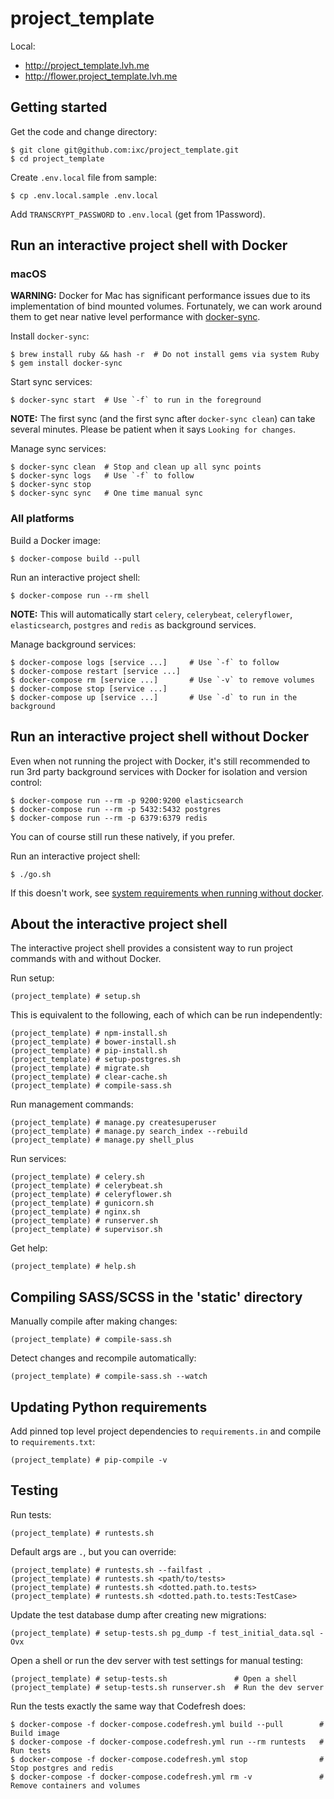 project_template
===

Local:

- http://project_template.lvh.me
- http://flower.project_template.lvh.me


## Getting started

Get the code and change directory:

    $ git clone git@github.com:ixc/project_template.git
    $ cd project_template

Create `.env.local` file from sample:

    $ cp .env.local.sample .env.local

Add `TRANSCRYPT_PASSWORD` to `.env.local` (get from 1Password).


## Run an interactive project shell with Docker

### macOS

**WARNING:** Docker for Mac has significant performance issues due to its
implementation of bind mounted volumes. Fortunately, we can work around them to
get near native level performance with [docker-sync](http://docker-sync.io/).

Install `docker-sync`:

    $ brew install ruby && hash -r  # Do not install gems via system Ruby
    $ gem install docker-sync

Start sync services:

    $ docker-sync start  # Use `-f` to run in the foreground

**NOTE:** The first sync (and the first sync after `docker-sync clean`) can
take several minutes. Please be patient when it says `Looking for changes`.

Manage sync services:

    $ docker-sync clean  # Stop and clean up all sync points
    $ docker-sync logs   # Use `-f` to follow
    $ docker-sync stop
    $ docker-sync sync   # One time manual sync

### All platforms

Build a Docker image:

    $ docker-compose build --pull

Run an interactive project shell:

    $ docker-compose run --rm shell

**NOTE:** This will automatically start `celery`, `celerybeat`, `celeryflower`,
`elasticsearch`, `postgres` and `redis` as background services.

Manage background services:

    $ docker-compose logs [service ...]     # Use `-f` to follow
    $ docker-compose restart [service ...]
    $ docker-compose rm [service ...]       # Use `-v` to remove volumes
    $ docker-compose stop [service ...]
    $ docker-compose up [service ...]       # Use `-d` to run in the background


## Run an interactive project shell without Docker

Even when not running the project with Docker, it's still recommended to run
3rd party background services with Docker for isolation and version control:

    $ docker-compose run --rm -p 9200:9200 elasticsearch
    $ docker-compose run --rm -p 5432:5432 postgres
    $ docker-compose run --rm -p 6379:6379 redis

You can of course still run these natively, if you prefer.

Run an interactive project shell:

    $ ./go.sh

If this doesn't work, see [system requirements when running without docker](https://github.com/ixc/ixc-django-docker/#system-requirements-when-running-without-docker).


## About the interactive project shell

The interactive project shell provides a consistent way to run project commands
with and without Docker.

Run setup:

    (project_template) # setup.sh

This is equivalent to the following, each of which can be run independently:

    (project_template) # npm-install.sh
    (project_template) # bower-install.sh
    (project_template) # pip-install.sh
    (project_template) # setup-postgres.sh
    (project_template) # migrate.sh
    (project_template) # clear-cache.sh
    (project_template) # compile-sass.sh

Run management commands:

    (project_template) # manage.py createsuperuser
    (project_template) # manage.py search_index --rebuild
    (project_template) # manage.py shell_plus

Run services:

    (project_template) # celery.sh
    (project_template) # celerybeat.sh
    (project_template) # celeryflower.sh
    (project_template) # gunicorn.sh
    (project_template) # nginx.sh
    (project_template) # runserver.sh
    (project_template) # supervisor.sh

Get help:

    (project_template) # help.sh


## Compiling SASS/SCSS in the 'static' directory

Manually compile after making changes:

    (project_template) # compile-sass.sh

Detect changes and recompile automatically:

    (project_template) # compile-sass.sh --watch


## Updating Python requirements

Add pinned top level project dependencies to `requirements.in` and compile to
`requirements.txt`:

    (project_template) # pip-compile -v


## Testing

Run tests:

    (project_template) # runtests.sh

Default args are `.`, but you can override:

    (project_template) # runtests.sh --failfast .
    (project_template) # runtests.sh <path/to/tests>
    (project_template) # runtests.sh <dotted.path.to.tests>
    (project_template) # runtests.sh <dotted.path.to.tests:TestCase>

Update the test database dump after creating new migrations:

    (project_template) # setup-tests.sh pg_dump -f test_initial_data.sql -Ovx

Open a shell or run the dev server with test settings for manual testing:

    (project_template) # setup-tests.sh               # Open a shell
    (project_template) # setup-tests.sh runserver.sh  # Run the dev server

Run the tests exactly the same way that Codefresh does:

    $ docker-compose -f docker-compose.codefresh.yml build --pull        # Build image
    $ docker-compose -f docker-compose.codefresh.yml run --rm runtests   # Run tests
    $ docker-compose -f docker-compose.codefresh.yml stop                # Stop postgres and redis
    $ docker-compose -f docker-compose.codefresh.yml rm -v               # Remove containers and volumes
